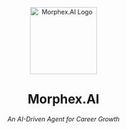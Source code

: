 
<p align="center">
  <img src="https://github.com/user-attachments/assets/d3c083f3-83a2-4407-a5ea-15c31505dcca" alt="Morphex.AI Logo" width="150">
</p>

<h1 align="center">Morphex.AI</h1>
<p align="center"><i>An AI-Driven Agent for Career Growth</i></p>
